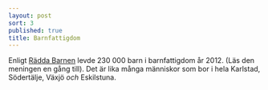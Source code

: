 ```yaml
---
layout: post
sort: 3
published: true
title: Barnfattigdom
---
```





Enligt [Rädda Barnen](https://www.raddabarnen.se/Documents/vad-vi-gor/sverige/samhallets-ansvar/barnfattigdom/rb_fattigdom_2014_klar2_webb_.pdf) levde 230 000 barn i barnfattigdom år 2012. (Läs den meningen en gång till). Det är lika många människor som bor i hela Karlstad, Södertälje, Växjö _och_ Eskilstuna.
